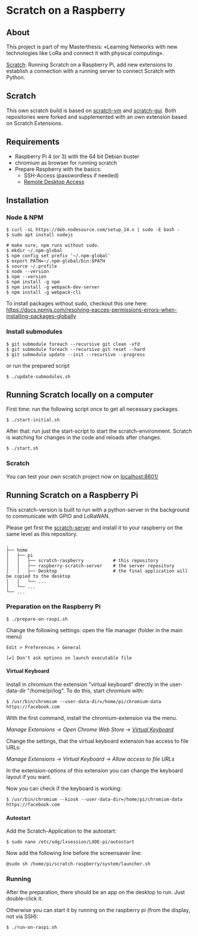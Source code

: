 # Scratch on a Raspberry

## About

This project is part of my Masterthesis: «Learning Networks with new technologies like 
LoRa and connect it with physical computing».

[Scratch](https://scratch.mit.edu/): Running Scratch on a Raspberry Pi, add new extensions to
establish a connection with a running server to connect Scratch 
with Python.

## Scratch

This own scratch build is based on [scratch-vm](https://github.com/LLK/scratch-vm) and [scratch-gui](https://github.com/LLK/scratch-gui).
Both repositories were forked and supplemented with an own extension based on Scratch Extensions.

## Requirements

- Raspberry Pi 4 (or 3) with the 64 bit Debian buster
- chromium as browser for running scratch
- Prepare Raspberry with the basics:
  - SSH-Access (passwordless if needed)
  - [Remote Desktop Access](https://raspberrypi.stackexchange.com/a/79626/127427)

## Installation

### Node & NPM
```
$ curl -sL https://deb.nodesource.com/setup_14.x | sudo -E bash -
$ sudo apt install nodejs

# make sure, npm runs without sudo.
$ mkdir ~/.npm-global
$ npm config set prefix '~/.npm-global'
$ export PATH=~/.npm-global/bin:$PATH
$ source ~/.profile
$ node --version
$ npm --version
$ npm install -g npm
$ npm install -g webpack-dev-server
$ npm install -g webpack-cli
```

To install packages without sudo, checkout this one here: https://docs.npmjs.com/resolving-eacces-permissions-errors-when-installing-packages-globally

### Install submodules

```
$ git submodule foreach --recursive git clean -xfd
$ git submodule foreach --recursive git reset --hard
$ git submodule update --init --recursive --progress
```

or run the prepared script

```
$ ./update-submodules.sh
```

## Running Scratch locally on a computer

First time: run the following script once to get all necessary packages.

```
$ ./start-initial.sh
```

After that: run just the start-script to start the scratch-environment.
Scratch is watching for changes in the code and reloads after changes.

```
$ ./start.sh
```

### Scratch

You can test your own scratch project now on [localhost:8601/](http://localhost:8601/)

## Running Scratch on a Raspberry Pi

This scratch-version is built to run with a python-server in the background to communicate with GPIO and LoRaWAN.

Please get first the [scratch-server](https://github.com/btemperli/raspberry-scratch-server) and install it to your raspberry
on the same level as this repository.

    .
    ├── home
    │   ├── pi
    │   │   ├── scratch-raspberry           # this repository
    │   │   ├── raspberry-scratch-server    # the server repository
    │   │   ├── Desktop                     # the final application will be copied to the desktop
    │   │   └── ... 
    │   └── ... 
    └── ... 


### Preparation on the Raspberry Pi

```
$ ./prepare-on-raspi.sh
```

Change the following settings: open the file manager (folder in the main menu)

```
Edit > Preferences > General

️[✔] Don't ask options on launch executable file
```

#### Virtual Keyboard

Install in chromium the extension "virtual keyboard" directly in the user-data-dir "/home/pi/log". To do this, start chromium
with:

    $ /usr/bin/chromium --user-data-dir=/home/pi/chromium-data https://facebook.com

With the first command, install the chromium-extension via the menu.

*Manage Extensions &rarr; Open Chrome Web Store &rarr; [Virtual Keyboard](https://chrome.google.com/webstore/detail/virtual-keyboard/pflmllfnnabikmfkkaddkoolinlfninn)*

Change the settings, that the virtual keyboard extension has access to file URLs:

*Manage Extensions &rarr; Virtual Keyboard &rarr; Allow access to file URLs* 

In the extension-options of this extension you can change the keyboard layout if you want.

Now you can check if the keyboard is working:

    $ /usr/bin/chromium --kiosk --user-data-dir=/home/pi/chromium-data https://facebook.com

#### Autostart

Add the Scratch-Application to the autostart:

    $ sudo nano /etc/xdg/lxsession/LXDE-pi/autostart

Now add the following line before the screensaver line:

    @sudo sh /home/pi/scratch-raspberry/system/launcher.sh

### Running

After the preparation, there should be an app on the desktop to run. Just double-click it.

Otherwise you can start it by running on the raspberry pi (from the display, not via SSH):

```
$ ./run-on-raspi.sh
```

